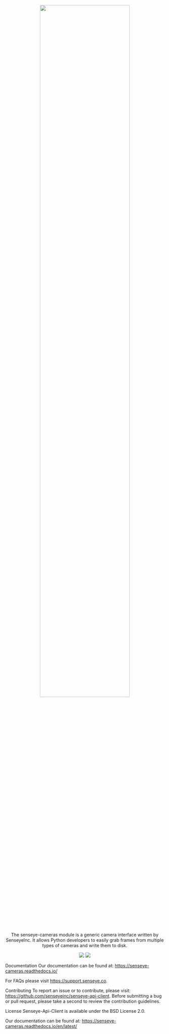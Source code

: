<p align="center"> <img width="75%" height="75%" src="https://senseye.co/wp-content/uploads/2019/07/logo.svg"> </p>

<p align="center"> The senseye-cameras module is a generic camera interface written by SenseyeInc.  It allows Python developers to easily grab frames from multiple types of cameras and write them to disk. </p>

<p align="center"> <img src="https://img.shields.io/github/v/release/senseyeinc/senseye-cameras?label=release"> <img src="https://img.shields.io/github/license/senseyeinc/senseye-cameras"> </p>

Documentation
Our documentation can be found at: https://senseye-cameras.readthedocs.io/

For FAQs please visit https://support.senseye.co.

Contributing
To report an issue or to contribute, please visit: https://github.com/senseyeinc/senseye-api-client. Before submitting a bug or pull request, please take a second to review the contribution guidelines.

License
Senseye-Api-Client is available under the BSD License 2.0.

Our documentation can be found at: https://senseye-cameras.readthedocs.io/en/latest/
